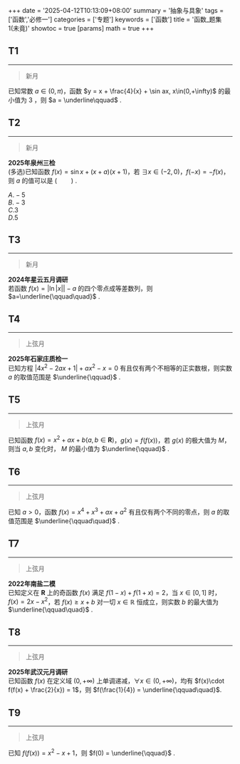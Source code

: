 +++
date = '2025-04-12T10:13:09+08:00'
summary = '抽象与具象'
tags = ['函数','必修一']
categories = ['专题']
keywords = ['函数']
title = '函数_题集1(未竟)'
showtoc = true
[params]
    math = true
+++

## T1
-----
> 新月

已知常数 $a\in(0,\pi)$，函数 $y = x + \frac{4}{x} + \sin ax, x\in(0,+\infty)$ 的最小值为 $3$ ，则 $a = \underline\qquad$ .                  


## T2
-------
> 新月                

**2025年泉州三检**                                  
(多选)已知函数 $f(x) = \sin x + (x+a)(x+1)$，若 $\exists x\in(-2,0)$，$f(-x) = -f(x)$，则 $a$ 的值可以是 $(\qquad)$ .               

$A. -5$            
$B. -3$            
$C. 3$               
$D. 5$          


## T3
---------
> 新月

**2024年星云五月调研**               
若函数 $f(x) = |\ln|x|| - a$ 的四个零点成等差数列，则 $a=\underline{\qquad\quad}$ .                   



## T4
---------
> 上弦月

**2025年石家庄质检一**                            
已知方程 $|4x^2-2ax+1|+ax^2-x=0$ 有且仅有两个不相等的正实数根，则实数 $a$ 的取值范围是 $\underline{\qquad}$ .                       



## T5
----------
> 上弦月

 
已知函数 $f(x) = x^2 + ax + b(a,b\in\textbf{R})$，$g(x) = f(f(x))$，若 $g(x)$ 的极大值为 $M$，则当 $a,b$ 变化时， $M$ 的最小值为 $\underline{\qquad}$ .                                   




## T6
---------
> 上弦月

已知 $a > 0$，函数 $f(x) = x^4 + x^3 + ax + a^2$ 有且仅有两个不同的零点，则 $a$ 的取值范围是 $\underline{\qquad\quad}$ .                                    


## T7
--------
> 上弦月 

**2022年南盐二模**                                        
已知定义在 $\textbf{R}$ 上的奇函数 $f(x)$ 满足 $f(1-x) + f(1+x) = 2$，当 $x\in[0,1]$ 时，$f(x) = 2x - x^2$，若 $f(x)\geq x+b$ 对一切 $x\in\mathbb{R}$ 恒成立，则实数 $b$ 的最大值为 $\underline{\qquad\quad}$ .            



## T8
----------
> 上弦月

**2025年武汉元月调研**              
已知函数 $f(x)$ 在定义域 $(0,+\infty)$ 上单调递减，$\forall x\in(0,+\infty)$，均有 $f(x)\cdot f(f(x) + \frac{2}{x}) = 1$，则 $f(\frac{1}{4}) = \underline{\qquad\quad}$.    


## T9
-----------
> 上弦月

已知 $f(f(x)) = x^2 - x +1$，则 $f(0) = \underline{\qquad}$ .                    


